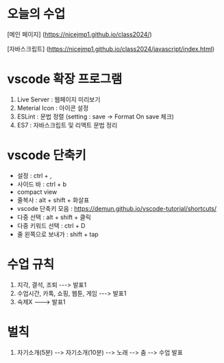 # 오늘의 수업
 [메인 페이지] (https://nicejmp1.github.io/class2024/)   

 [자바스크립트] (https://nicejmp1.github.io/class2024/javascript/index.html)   
# vscode 확장 프로그램
1. Live Server : 웹페이지 미리보기   
2. Meterial Icon : 아이콘 설정   
3. ESLint : 문법 정렬 (setting : save -> Format On save 체크)   
4. ES7 : 자바스크립트 및 리액트 문법 정리   

# vscode 단축키
- 설정 : ctrl + , 
- 사이드 바 : ctrl + b
- compact view
- 줄복사 : alt + shift + 화살표
- vscode 단축키 모음 : https://demun.github.io/vscode-tutorial/shortcuts/
- 다중 선택 : alt + shift + 클릭
- 다중 키워드 선택 : ctrl + D
- 줄 왼쪽으로 보내가 : shift + tap
# 수업 규칙
1. 지각, 결석, 조퇴 ---> 발표1
2. 수업시간, 카톡, 쇼핑, 웹툰, 게임 ---> 발표1
3. 숙제X ---> 발표1

# 벌칙
1. 자기소개(5분) --> 자기소개(10분) --> 노래 --> 춤 --> 수업 발표